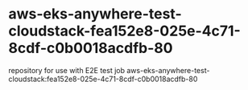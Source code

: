 # aws-eks-anywhere-test-cloudstack-fea152e8-025e-4c71-8cdf-c0b0018acdfb-80
repository for use with E2E test job aws-eks-anywhere-test-cloudstack:fea152e8-025e-4c71-8cdf-c0b0018acdfb-80
